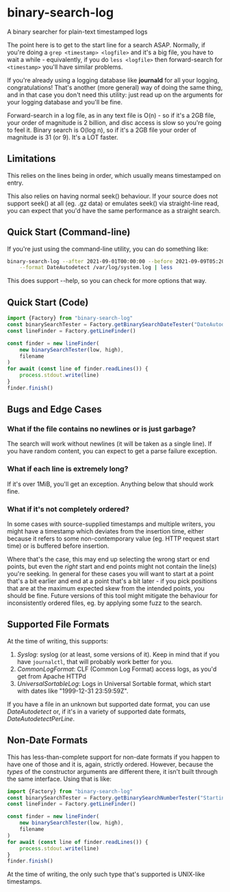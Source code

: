 # binary-search-log
A binary searcher for plain-text timestamped logs

The point here is to get to the start line for a search ASAP. Normally, if
you're doing a `grep <timestamp> <logfile>` and it's a big file, you have to
wait a while - equivalently, if you do `less <logfile>` then
forward-search for `<timestamp>` you'll have similar problems.

If you're already using a logging database like **journald** for all your
logging, congratulations! That's another (more general) way of doing the same
thing, and in that case you don't need this utility: just read up on the
arguments for your logging database and you'll be fine.

Forward-search in a log file, as in any text file is O(n) - so if it's a 2GB
file, your order of magnitude is 2 billion, and disc access is slow so you're
going to feel it. Binary search is O(log n), so if it's a 2GB file your order of
magnitude is 31 (or 9). It's a LOT faster.

## Limitations

This relies on the lines being in order, which usually means timestamped on
entry.

This also relies on having normal seek() behaviour. If your source does not
support seek() at all (eg. .gz data) or emulates seek() via straight-line read,
you can expect that you'd have the same performance as a straight search.

## Quick Start (Command-line)

If you're just using the command-line utility, you can do something like:

```sh
binary-search-log --after 2021-09-01T00:00:00 --before 2021-09-09T05:20:00 \
    --format DateAutodetect /var/log/system.log | less
```

This does support --help, so you can check for more options that way.

## Quick Start (Code)

```js
import {Factory} from "binary-search-log"
const binarySearchTester = Factory.getBinarySearchDateTester("DateAutodetect")
const lineFinder = Factory.getLineFinder()

const finder = new lineFinder(
    new binarySearchTester(low, high),
    filename
)
for await (const line of finder.readLines()) {
    process.stdout.write(line)
}
finder.finish()
```

## Bugs and Edge Cases

### What if the file contains no newlines or is just garbage?

The search will work without newlines (it will be taken as a single line). If
you have random content, you can expect to get a parse failure exception.

### What if each line is extremely long?

If it's over 1MiB, you'll get an exception. Anything below that should work
fine.

### What if it's not completely ordered?

In some cases with source-supplied timestamps and multiple writers, you might
have a timestamp which deviates from the insertion time, either because it
refers to some non-contemporary value (eg. HTTP request start time) or is
buffered before insertion.

Where that's the case, this may end up selecting the wrong start or end points,
but even the *right* start and end points might not contain the line(s) you're
seeking. In general for these cases you will want to start at a point that's a
bit earlier and end at a point that's a bit later - if you pick positions that
are at the maximum expected skew from the intended points, you should be fine.
Future versions of this tool might mitigate the behaviour for inconsistently
ordered files, eg. by applying some fuzz to the search.

## Supported File Formats

At the time of writing, this supports:

1. *Syslog*: syslog (or at least, some versions of it). Keep in mind that if you have
   `journalctl`, that will probably work better for you.
2. *CommonLogFormat*: CLF (Common Log Format) access logs, as you'd get from Apache HTTPd
3. *UniversalSortableLog*: Logs in Universal Sortable format, which start with
   dates like "1999-12-31 23:59:59Z".

If you have a file in an unknown but supported date format, you can use
*DateAutodetect* or, if it's in a variety of supported date formats,
*DateAutodetectPerLine*.

## Non-Date Formats

This has less-than-complete support for non-date formats if you happen to have
one of those and it is, again, strictly ordered. However, because the _types_ of
the constructor arguments are different there, it isn't built through the same
interface. Using that is like:

```js
import {Factory} from "binary-search-log"
const binarySearchTester = Factory.getBinarySearchNumberTester("StartingNumber")
const lineFinder = Factory.getLineFinder()

const finder = new lineFinder(
    new binarySearchTester(low, high),
    filename
)
for await (const line of finder.readLines()) {
    process.stdout.write(line)
}
finder.finish()
```

At the time of writing, the only such type that's supported is UNIX-like timestamps.
